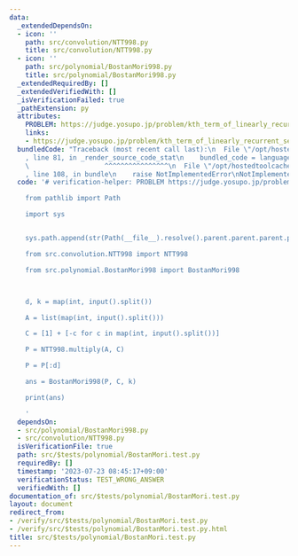 ```yaml
---
data:
  _extendedDependsOn:
  - icon: ''
    path: src/convolution/NTT998.py
    title: src/convolution/NTT998.py
  - icon: ''
    path: src/polynomial/BostanMori998.py
    title: src/polynomial/BostanMori998.py
  _extendedRequiredBy: []
  _extendedVerifiedWith: []
  _isVerificationFailed: true
  _pathExtension: py
  attributes:
    PROBLEM: https://judge.yosupo.jp/problem/kth_term_of_linearly_recurrent_sequence
    links:
    - https://judge.yosupo.jp/problem/kth_term_of_linearly_recurrent_sequence
  bundledCode: "Traceback (most recent call last):\n  File \"/opt/hostedtoolcache/Python/3.11.4/x64/lib/python3.11/site-packages/onlinejudge_verify/documentation/build.py\"\
    , line 81, in _render_source_code_stat\n    bundled_code = language.bundle(\n\
    \                   ^^^^^^^^^^^^^^^^\n  File \"/opt/hostedtoolcache/Python/3.11.4/x64/lib/python3.11/site-packages/onlinejudge_verify/languages/python.py\"\
    , line 108, in bundle\n    raise NotImplementedError\nNotImplementedError\n"
  code: '# verification-helper: PROBLEM https://judge.yosupo.jp/problem/kth_term_of_linearly_recurrent_sequence

    from pathlib import Path

    import sys


    sys.path.append(str(Path(__file__).resolve().parent.parent.parent.parent))

    from src.convolution.NTT998 import NTT998

    from src.polynomial.BostanMori998 import BostanMori998



    d, k = map(int, input().split())

    A = list(map(int, input().split()))

    C = [1] + [-c for c in map(int, input().split())]

    P = NTT998.multiply(A, C)

    P = P[:d]

    ans = BostanMori998(P, C, k)

    print(ans)

    '
  dependsOn:
  - src/polynomial/BostanMori998.py
  - src/convolution/NTT998.py
  isVerificationFile: true
  path: src/$tests/polynomial/BostanMori.test.py
  requiredBy: []
  timestamp: '2023-07-23 08:45:17+09:00'
  verificationStatus: TEST_WRONG_ANSWER
  verifiedWith: []
documentation_of: src/$tests/polynomial/BostanMori.test.py
layout: document
redirect_from:
- /verify/src/$tests/polynomial/BostanMori.test.py
- /verify/src/$tests/polynomial/BostanMori.test.py.html
title: src/$tests/polynomial/BostanMori.test.py
---
```

